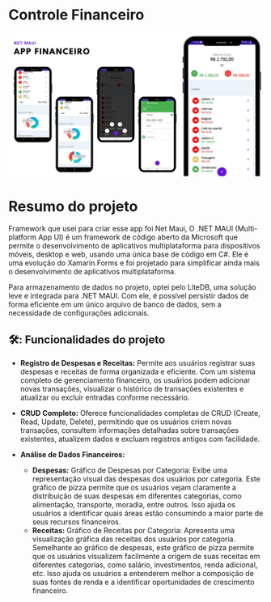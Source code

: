 # Controle Financeiro

<p align="center">
<img loading="lazy" src="https://raw.githubusercontent.com/Marcos-Jose-DV/AppFinanceiro-/main/AppFinanceiro/Resources/Images/banner_app_financeiro.png"/>
</p>
<h1>Resumo do projeto</h1>
<p>Framework que usei para criar esse app foi Net Maui, O .NET MAUI (Multi-platform App UI) é um framework de código aberto da Microsoft que permite o desenvolvimento de aplicativos multiplataforma para dispositivos móveis, desktop e web, usando uma única base de código em C#. Ele é uma evolução do Xamarin.Forms e foi projetado para simplificar ainda mais o desenvolvimento de aplicativos multiplataforma. </p>

<p>Para armazenamento de dados no projeto, optei pelo LiteDB, uma solução leve e integrada para .NET MAUI. Com ele, é possível persistir dados de forma eficiente em um único arquivo de banco de dados, sem a necessidade de configurações adicionais.</p>
<h2>🛠️: Funcionalidades do projeto</h2> 

- **Registro de Despesas e Receitas:** Permite aos usuários registrar suas despesas e receitas de forma organizada e eficiente. Com um sistema completo de gerenciamento financeiro, os usuários podem adicionar novas transações, visualizar o histórico de transações existentes e atualizar ou excluir entradas conforme necessário.

- **CRUD Completo:** Oferece funcionalidades completas de CRUD (Create, Read, Update, Delete), permitindo que os usuários criem novas transações, consultem informações detalhadas sobre transações existentes, atualizem dados e excluam registros antigos com facilidade.

- **Análise de Dados Financeiros:**
  - **Despesas:** Gráfico de Despesas por Categoria: Exibe uma representação visual das despesas dos usuários por categoria. Este gráfico de pizza permite que os usuários vejam claramente a distribuição de suas despesas em diferentes categorias, como alimentação, transporte, moradia, entre outros. Isso ajuda os usuários a identificar quais áreas estão consumindo a maior parte de seus recursos financeiros.
  - **Receitas:** Gráfico de Receitas por Categoria: Apresenta uma visualização gráfica das receitas dos usuários por categoria. Semelhante ao gráfico de despesas, este gráfico de pizza permite que os usuários visualizem facilmente a origem de suas receitas em diferentes categorias, como salário, investimentos, renda adicional, etc. Isso ajuda os usuários a entenderem melhor a composição de suas fontes de renda e a identificar oportunidades de crescimento financeiro.

